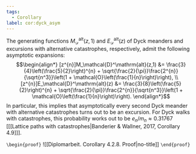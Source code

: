 ```yaml
---
tags:
  - Corollary
label: cor:dyck_asym
---
```

The generating functions $M_\mathcal{D}^\mathrm{alt}(z,1)$ and $E_\mathcal{D}^\mathrm{alt}(z)$ of Dyck meanders and excursions with alternative catastrophes, respectively, admit the following asymptotic expansions: 
$$\begin{align*}
[z^{n}]M_\mathcal{D}^\mathrm{alt}(z,1) &= \frac{3}{4}\left(\frac{5}{2}\right)^{n} + \sqrt{\frac{2}{\pi}}\frac{2^{n}}{\sqrt{n^3}}\left(1 + \mathcal{O}\left(\frac{1}{n}\right)\right), \\
[z^{n}]E_\mathcal{D}^\mathrm{alt}(z) &= \frac{3}{8}\left(\frac{5}{2}\right)^{n} + \sqrt{\frac{2}{\pi}}\frac{2^{n}}{\sqrt{n^3}}\left(1 + \mathcal{O}\left(\frac{1}{n}\right)\right).
\end{align*}$$
In particular, this implies that asymptotically every second Dyck meander with alternative catastrophes turns out to be an excursion. For Dyck walks with catastrophes, this probability works out to be $e_n/m_n \approx 0.31767$ \[[[Lattice paths with catastrophes|Banderier & Wallner, 2017, Corollary 4.9]]\].

`\begin{proof}`
![[Diplomarbeit. Corollary 4.2.8. Proof|no-title]]
`\end{proof}`
